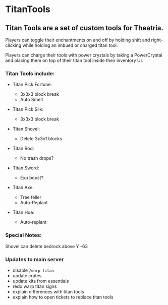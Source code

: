 # **TitanTools**

## Titan Tools are a set of custom tools for Theatria.

Players can toggle their enchantments on and off by holding shift and right-clicking while holding an imbued or charged titan tool.

Players can charge their tools with power crystals by taking a PowerCrystal and placing them on top of their titan tool inside their inventory UI.

### Titan Tools include:

 - Titan Pick Fortune:
   - 3x3x3 block break
   - Auto Smelt

 - Titan Pick Silk:
   - 3x3x3 block break

 - Titan Shovel:
   - Delete 3x3x1 blocks

 - Titan Rod:
   - No trash drops?
 
 - Titan Sword:
   - Exp boost?
 
 - Titan Axe:
   - Tree feller
   - Auto-Replant

 - Titan Hoe:
   - Auto-replant

 ### Special Notes:  
 Shovel can delete bedrock above Y -63
 
### Updates to main server
- disable `/warp titan`
- update crates
- update kits from essentials
- redo warp titan signs
- explain differences with titan tools
- explain how to open tickets to replace titan tools